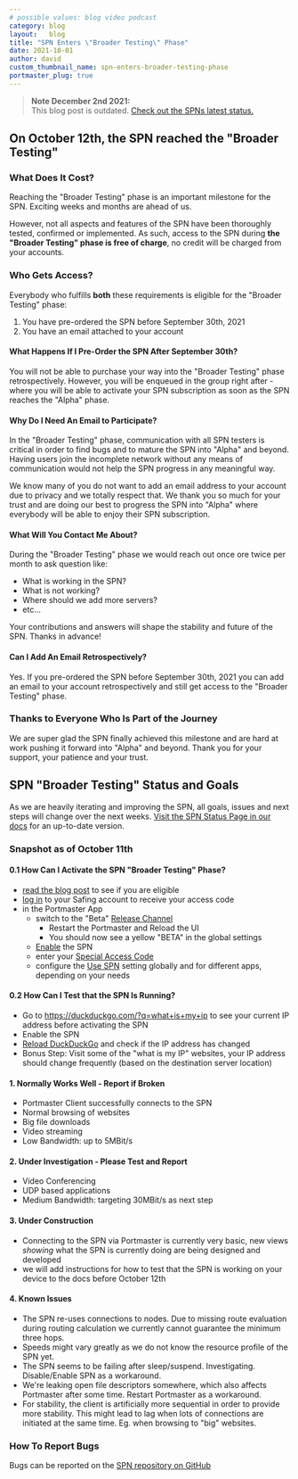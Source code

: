 ```yaml
---
# possible values: blog video podcast
category: blog
layout:   blog
title: "SPN Enters \"Broader Testing\" Phase"
date: 2021-10-01
author: david
custom_thumbnail_name: spn-enters-broader-testing-phase
portmaster_plug: true
---
```


> **Note December 2nd 2021:**  
> This blog post is outdated. [Check out the SPNs latest status.](https://docs.safing.io/spn/alpha/status)

## On October 12th, the SPN reached the "Broader Testing"

### What Does It Cost?

Reaching the "Broader Testing" phase is an important milestone for the SPN. Exciting weeks and months are ahead of us.

However, not all aspects and features of the SPN have been thoroughly tested, confirmed or implemented. As such, access to the SPN during **the "Broader Testing" phase is free of charge**, no credit will be charged from your accounts.

### Who Gets Access?

Everybody who fulfills **both** these requirements is eligible for the "Broader Testing" phase:

1. You have pre-ordered the SPN before September 30th, 2021
2. You have an email attached to your account

#### What Happens If I Pre-Order the SPN After September 30th?

You will not be able to purchase your way into the "Broader Testing" phase retrospectively. However, you will be enqueued in the group right after - where you will be able to activate your SPN subscription as soon as the SPN reaches the "Alpha" phase.

#### Why Do I Need An Email to Participate?

In the "Broader Testing" phase, communication with all SPN testers is critical in order to find bugs and to mature the SPN into "Alpha" and beyond. Having users join the incomplete network without any means of communication would not help the SPN progress in any meaningful way.

We know many of you do not want to add an email address to your account due to privacy and we totally respect that. We thank you so much for your trust and are doing our best to progress the SPN into "Alpha" where everybody will be able to enjoy their SPN subscription.

#### What Will You Contact Me About?

During the "Broader Testing" phase we would reach out once ore twice per month to ask question like:

- What is working in the SPN?
- What is not working?
- Where should we add more servers?
- etc...

Your contributions and answers will shape the stability and future of the SPN. Thanks in advance!

#### Can I Add An Email Retrospectively?

Yes. If you pre-ordered the SPN before September 30th, 2021 you can add an email to your account retrospectively and still get access to the "Broader Testing" phase.

### Thanks to Everyone Who Is Part of the Journey

We are super glad the SPN finally achieved this milestone and are hard at work pushing it forward into "Alpha" and beyond. Thank you for your support, your patience and your trust.

## SPN "Broader Testing" Status and Goals

As we are heavily iterating and improving the SPN, all goals, issues and next steps will change over the next weeks. [Visit the SPN Status Page in our docs](https://docs.safing.io/spn/alpha/status) for an up-to-date version.

### Snapshot as of October 11th

#### 0.1 How Can I Activate the SPN "Broader Testing" Phase?

- [read the blog post](https://safing.io/blog/2021/10/01/spn-enters-broader-testing-phase/) to see if you are eligible
- [log in](https://account.safing.io) to your Safing account to receive your access code
- in the Portmaster App
  - switch to the "Beta" [Release Channel](https://docs.safing.io/portmaster/settings#core/releaseChannel)
    - Restart the Portmaster and Reload the UI
    - You should now see a yellow "BETA" in the global settings
  - [Enable](https://docs.safing.io/portmaster/settings#spn/enable) the SPN
  - enter your [Special Access Code](https://docs.safing.io/portmaster/settings#spn/specialAccessCode)
  - configure the [Use SPN](https://docs.safing.io/portmaster/settings#spn/useSPN) setting globally and for different apps, depending on your needs

#### 0.2 How Can I Test that the SPN Is Running?

- Go to <https://duckduckgo.com/?q=what+is+my+ip> to see your current IP address before activating the SPN
- Enable the SPN
- [Reload DuckDuckGo](https://duckduckgo.com/?q=what+is+my+ip) and check if the IP address has changed
- Bonus Step: Visit some of the "what is my IP" websites, your IP address should change frequently (based on the destination server location)

#### 1. Normally Works Well - Report if Broken [](https://github.com/safing/spn/issues)

- Portmaster Client successfully connects to the SPN
- Normal browsing of websites
- Big file downloads
- Video streaming
- Low Bandwidth: up to 5MBit/s

#### 2. Under Investigation - Please Test and Report [](https://github.com/safing/spn/issues)

- Video Conferencing
- UDP based applications
- Medium Bandwidth: targeting 30MBit/s as next step

#### 3. Under Construction

- Connecting to the SPN via Portmaster is currently very basic, new views _showing_ what the SPN is currently doing are being designed and developed
- we will add instructions for how to test that the SPN is working on your device to the docs before October 12th

#### 4. Known Issues

- The SPN re-uses connections to nodes. Due to missing route evaluation during routing calculation we currently cannot guarantee the minimum three hops.
- Speeds might vary greatly as we do not know the resource profile of the SPN yet.
- The SPN seems to be failing after sleep/suspend. Investigating. Disable/Enable SPN as a workaround.
- We're leaking open file descriptors somewhere, which also affects Portmaster after some time. Restart Portmaster as a workaround.
- For stability, the client is artificially more sequential in order to provide more stability. This might lead to lag when lots of connections are initiated at the same time. Eg. when browsing to "big" websites.

### How To Report Bugs

Bugs can be reported on the [SPN repository on GitHub](https://github.com/safing/spn/issues)
